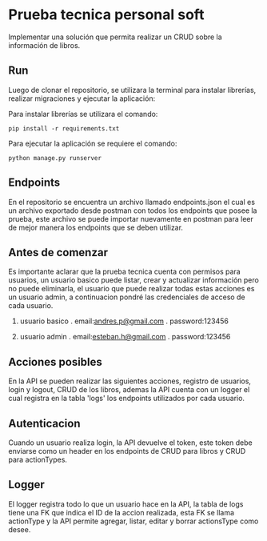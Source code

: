 # Prueba tecnica personal soft

Implementar una solución que permita realizar un CRUD sobre la información de libros.

## Run

Luego de clonar el repositorio, se utilizara la terminal para instalar librerías, realizar migraciones y ejecutar la aplicación:

Para instalar librerías se utilizara el comando:

```terminal
pip install -r requirements.txt
```
Para ejecutar la aplicación se requiere el comando:
```terminal
python manage.py runserver
```
## Endpoints
En el repositorio se encuentra un archivo llamado endpoints.json el cual es un archivo exportado desde postman con todos los endpoints que posee la prueba, este archivo se puede importar nuevamente en postman para leer de mejor manera los endpoints que se deben utilizar.

## Antes de comenzar
Es importante aclarar que la prueba tecnica cuenta con permisos para usuarios, un usuario basico puede listar, crear y actualizar información pero no puede eliminarla, el usuario que puede realizar todas estas acciones es un usuario admin, a continuacion pondré las credenciales de acceso de cada usuario.

1. usuario basico
. email:andres.p@gmail.com
. password:123456

2. usuario admin
. email:esteban.h@gmail.com
. password:123456

## Acciones posibles

En la API se pueden realizar las siguientes acciones, registro de usuarios, login y logout, CRUD de los libros, ademas la API cuenta con un logger el cual registra en la tabla 'logs' los endpoints utilizados por cada usuario.

## Autenticacion

Cuando un usuario realiza login, la API devuelve el token, este token debe enviarse como un header en los endpoints de CRUD para libros y CRUD para actionTypes.

## Logger

El logger registra todo lo que un usuario hace en la API, la tabla de logs tiene una FK que indica el ID de la accion realizada, esta FK se llama actionType y la API permite agregar, listar, editar y borrar actionsType como desee.




